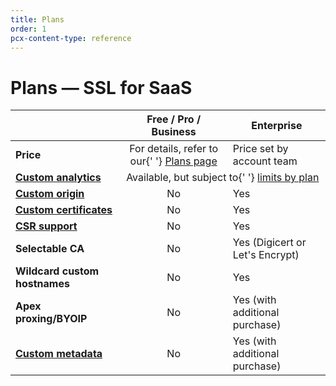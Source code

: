 ```yaml
---
title: Plans
order: 1
pcx-content-type: reference
---
```


# Plans — SSL for SaaS

<TableWrap>

<table style="width:100%;border:1">
  <thead>
    <tr>
      <th></th>
      <th>Free / Pro / Business</th>
      <th>Enterprise</th>
    </tr>
  </thead>
  <tbody>
    <tr>
      <td>
        <strong>Price</strong>
      </td>
      <td style="text-align:center">
        For details, refer to our{' '}
        <a href="https://www.cloudflare.com/plans/#overview">Plans page</a>
      </td>
      <td>Price set by account team</td>
    </tr>
    <tr>
      <td>
        <strong>
          <a href="/ssl-for-saas/reference/hostname-analytics">
            Custom analytics
          </a>
        </strong>
      </td>
      <td colspan="2" style="text-align:center">
        Available, but subject to{' '}
        <a href="https://developers.cloudflare.com/analytics/graphql-api/limits">
          limits by plan
        </a>
      </td>
    </tr>
    <tr>
      <td>
        <strong>
          <a href="/ssl-for-saas/hostname-specific-behavior/custom-origin">
            Custom origin
          </a>
        </strong>
      </td>
      <td style="text-align:center">No</td>
      <td>Yes</td>
    </tr>
    <tr>
      <td>
        <strong>
          <a href="/ssl-for-saas/custom-certificates">Custom certificates</a>
        </strong>
      </td>
      <td style="text-align:center">No</td>
      <td>Yes</td>
    </tr>
    <tr>
      <td>
        <strong>
          <a href="/ssl-for-saas/custom-certificates/certificate-signing-requests">
            CSR support
          </a>
        </strong>
      </td>
      <td style="text-align:center">No</td>
      <td>Yes</td>
    </tr>
    <tr>
      <td>
        <strong>Selectable CA</strong>
      </td>
      <td style="text-align:center">No</td>
      <td>Yes (Digicert or Let's Encrypt)</td>
    </tr>
    <tr>
      <td>
        <strong>Wildcard custom hostnames</strong>
      </td>
      <td style="text-align:center">No</td>
      <td>Yes</td>
    </tr>
    <tr>
      <td>
        <strong>Apex proxing/BYOIP</strong>
      </td>
      <td style="text-align:center">No</td>
      <td>Yes (with additional purchase)</td>
    </tr>
    <tr>
      <td>
        <strong>
          <a href="/ssl-for-saas/hostname-specific-behavior/custom-metadata">
            Custom metadata
          </a>
        </strong>
      </td>
      <td style="text-align:center">No</td>
      <td>Yes (with additional purchase)</td>
    </tr>
  </tbody>
</table>

</TableWrap>

